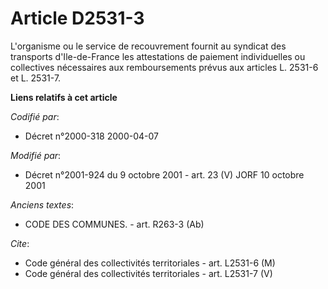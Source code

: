 # Article D2531-3

L'organisme ou le service de recouvrement fournit au syndicat des transports d'Ile-de-France les attestations de paiement
individuelles ou collectives nécessaires aux remboursements prévus aux articles L. 2531-6 et L. 2531-7.

**Liens relatifs à cet article**

_Codifié par_:

  - Décret n°2000-318 2000-04-07

_Modifié par_:

  - Décret n°2001-924 du 9 octobre 2001 - art. 23 (V) JORF 10 octobre 2001

_Anciens textes_:

  - CODE DES COMMUNES. - art. R263-3 (Ab)

_Cite_:

  - Code général des collectivités territoriales - art. L2531-6 (M)
  - Code général des collectivités territoriales - art. L2531-7 (V)
